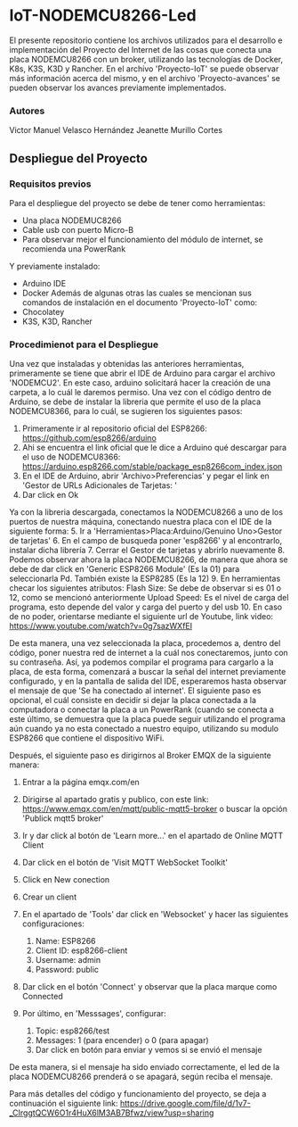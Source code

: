 # IoT-NODEMCU8266-Led

El presente repositorio contiene los archivos utilizados para el desarrollo e implementación del Proyecto del Internet de las cosas que conecta una placa NODEMCU8266 con un broker, utilizando las tecnologías de Docker, K8s, K3S, K3D y Rancher. En el archivo 'Proyecto-IoT' se puede observar más información acerca del mismo, y en el archivo 'Proyecto-avances' se pueden observar los avances previamente implementados.

### Autores
Victor Manuel Velasco Hernández
Jeanette Murillo Cortes

## Despliegue del Proyecto

### Requisitos previos

Para el despliegue del proyecto se debe de tener como herramientas:
* Una placa NODEMUC8266
* Cable usb con puerto Micro-B
* Para observar mejor el funcionamiento del módulo de internet, se recomienda una PowerRank

Y previamente instalado:
* Arduino IDE
* Docker
Además de algunas otras las cuales se mencionan sus comandos de instalación en el documento 'Proyecto-IoT' como:
* Chocolatey
* K3S, K3D, Rancher

### Procedimienot para el Despliegue

Una vez que instaladas y obtenidas las anteriores herramientas, primeramente se tiene que abrir el IDE de Arduino para cargar el archivo 'NODEMCU2'. En este caso, arduino solicitará hacer la creación de una carpeta, a lo cuál le daremos permiso. Una vez con el código dentro de Arduino, se debe de instalar la libreria que permite el uso de la placa NODEMCU8366, para lo cuál, se sugieren los siguientes pasos:

1. Primeramente ir al repositorio oficial del ESP8266: https://github.com/esp8266/arduino 
2. Ahi se encuentra el link oficial que le dice a Arduino qué descargar para el uso de NODEMCU8366: https://arduino.esp8266.com/stable/package_esp8266com_index.json
3. En el IDE de Arduino, abrir 'Archivo>Preferencias' y pegar el link en 'Gestor de URLs Adicionales de Tarjetas: '
4. Dar click en Ok

Ya con la libreria descargada, conectamos la NODEMCU8266 a uno de los puertos de nuestra máquina, conectando nuestra placa con el IDE de la siguiente forma:
5. Ir a 'Herramientas>Placa:Arduino/Genuino Uno>Gestor de tarjetas'
6. En el campo de busqueda poner 'esp8266' y al encontrarlo, instalar dicha librería
7. Cerrar el Gestor de tarjetas y abrirlo nuevamente
8. Podemos observar ahora la placa NODEMCU8266, de manera que ahora se debe de dar click en 'Generic ESP8266 Module' (Es la 01) para seleccionarla
Pd. También existe la ESP8285 (Es la 12)
9. En herramientas checar los siguientes atributos:
   Flash Size: Se debe de observar si es 01 o 12, como se mencionó anteriormente
    Upload Speed: Es el nivel de carga del programa, esto depende del valor y carga del puerto y del usb
10. En caso de no poder, orientarse mediante el siguiente url de Youtube, link video: https://www.youtube.com/watch?v=0g7sazWXfEI

De esta manera, una vez seleccionada la placa, procedemos a, dentro del código, poner nuestra red de internet a la cuál nos conectaremos, junto con su contraseña. Así, ya podemos compilar el programa para cargarlo a la placa, de esta forma, comenzará a buscar la señal del internet previamente configurado, y en la pantalla de salida del IDE, esperaremos hasta observar el mensaje de que 'Se ha conectado al internet'. 
El siguiente paso es opcional, el cuál consiste en decidir si dejar la placa conectada a la computadora o conectar la placa a un PowerRank (cuando se conecta a este último, se demuestra que la placa puede seguir utilizando el programa aún cuando ya no esta conectado a nuestro equipo, utilizando su modulo ESP8266 que contiene el dispositivo WiFi.

Después, el siguiente paso es dirigirnos al Broker EMQX de la siguiente manera:

1. Entrar a la página emqx.com/en
2. Dirigirse al apartado gratis y publico, con este link:
https://www.emqx.com/en/mqtt/public-mqtt5-broker o buscar la opción 'Publick mqtt5 broker'
3. Ir y dar click al botón de 'Learn more...' en el apartado de Online MQTT Client
4. Dar click en el botón de 'Visit MQTT WebSocket Toolkit'
5. Click en New conection
6. Crear un client

7. En el apartado de 'Tools' dar click en 'Websocket' y hacer las siguientes configuraciones:
   1. Name: ESP8266
   2. Client ID: esp8266-client
   3. Username: admin
   4. Password: public
8. Dar click en el botón 'Connect' y observar que la placa marque como Connected

9. Por último, en 'Messsages', configurar:
   1. Topic: esp8266/test
   2. Messages: 1 (para encender) o 0 (para apagar)
   3. Dar click en botón para enviar y vemos si se envió el mensaje

De esta manera, si el mensaje ha sido enviado correctamente, el led de la placa NODEMCU8266 prenderá o se apagará, según reciba el mensaje.

Para más detalles del código y funcionamiento del proyecto, se deja a continuación el siguiente link: https://drive.google.com/file/d/1v7-_CIrggtQCW6O1r4HuX6lM3AB7Bfwz/view?usp=sharing

